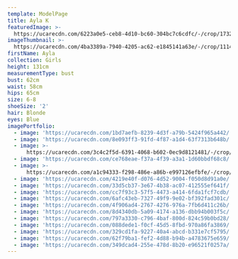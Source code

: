 ```yaml
---
template: ModelPage
title: Ayla K
featuredImage: >-
  https://ucarecdn.com/6223a0e5-ceb8-4d10-bc60-304bc7c6cdfc/-/crop/1732x1155/0,245/-/preview/
imageThumbnail: >-
  https://ucarecdn.com/4ba3389a-7940-4205-ac62-e1845141a63e/-/crop/1114x1466/247,176/-/preview/
firstName: Ayla
collection: Girls
height: 131cm
measurementType: bust
bust: 62cm
waist: 58cm
hips: 65cm
size: 6-8
shoeSize: '2'
hair: Blonde
eyes: Blue
imagePortfolio:
  - image: 'https://ucarecdn.com/1bd7aefb-8239-4d3f-a79b-5424f965a442/'
  - image: 'https://ucarecdn.com/8e093ff3-91fd-4f87-a1d4-63f7313b648b/'
  - image: >-
      https://ucarecdn.com/3c4c2f5d-6391-4068-b602-0ec9d8121481/-/crop/618x835/41,69/-/preview/
  - image: 'https://ucarecdn.com/ce768eae-f37a-4f39-a3a1-1d60bbdf68c8/'
  - image: >-
      https://ucarecdn.com/a1c94333-f298-486e-a86b-e997126efbfe/-/crop/1629x2042/60,162/-/preview/
  - image: 'https://ucarecdn.com/4219e40f-d076-4d52-9004-f050d8d91a0e/'
  - image: 'https://ucarecdn.com/33d5cb37-3e67-4b38-ac07-412555ef641f/'
  - image: 'https://ucarecdn.com/cc7f93c3-57f5-4473-a414-6fda1fcf7cdb/'
  - image: 'https://ucarecdn.com/6afc43eb-7327-49f9-9e02-bf392fad301c/'
  - image: 'https://ucarecdn.com/4f906ad4-2767-4276-976a-7fb6d411c26b/'
  - image: 'https://ucarecdn.com/8d4340db-5a09-4174-a136-dbb94b003f5c/'
  - image: 'https://ucarecdn.com/797a3330-c796-4baf-800d-824c59b0bd28/'
  - image: 'https://ucarecdn.com/088dede1-f0cf-45d5-8fbd-970a86fa3869/'
  - image: 'https://ucarecdn.com/329cd1fa-9227-40a4-abcd-b331e7cf5795/'
  - image: 'https://ucarecdn.com/62f79ba1-fef2-4d88-b94b-a4783675e659/'
  - image: 'https://ucarecdn.com/349dcad4-255e-478d-8b20-e96521f0257a/'
---
```


